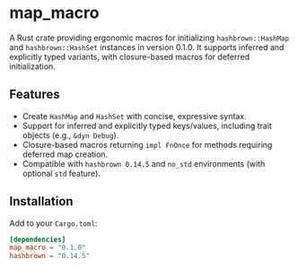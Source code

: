 # map_macro

A Rust crate providing ergonomic macros for initializing `hashbrown::HashMap` and `hashbrown::HashSet` instances in version 0.1.0. It supports inferred and explicitly typed variants, with closure-based macros for deferred initialization.

## Features

- Create `HashMap` and `HashSet` with concise, expressive syntax.
- Support for inferred and explicitly typed keys/values, including trait objects (e.g., `&dyn Debug`).
- Closure-based macros returning `impl FnOnce` for methods requiring deferred map creation.
- Compatible with `hashbrown 0.14.5` and `no_std` environments (with optional `std` feature).

## Installation

Add to your `Cargo.toml`:

```toml
[dependencies]
map_macro = "0.1.0"
hashbrown = "0.14.5"
```